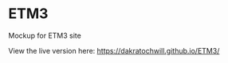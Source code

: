 # ETM3
Mockup for ETM3 site

View the live version here: <a href="https://dakratochwill.github.io/ETM3/">https://dakratochwill.github.io/ETM3/</a>
